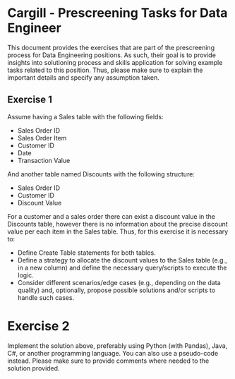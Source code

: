 # Cargill - Prescreening Tasks for Data Engineer

This document provides the exercises that are part of the prescreening process for Data Engineering
positions. As such, their goal is to provide insights into solutioning process and skills application for
solving example tasks related to this position. Thus, please make sure to explain the important details
and specify any assumption taken.

## Exercise 1
Assume having a Sales table with the following fields:

- Sales Order ID
- Sales Order Item
- Customer ID
- Date
- Transaction Value

And another table named Discounts with the following structure:

- Sales Order ID
- Customer ID
- Discount Value

For a customer and a sales order there can exist a discount value in the Discounts table, however there is no information about the precise discount value per each item in the Sales table. Thus, for this exercise it is necessary to:

- Define Create Table statements for both tables.
- Define a strategy to allocate the discount values to the Sales table (e.g., in a new column) and define the necessary query/scripts to execute the logic.
- Consider different scenarios/edge cases (e.g., depending on the data quality) and, optionally, propose possible solutions and/or scripts to handle such cases.

# Exercise 2
Implement the solution above, preferably using Python (with Pandas), Java, C#, or another programming language. You can also use a pseudo-code instead. Please make sure to provide comments where needed to the solution provided.


